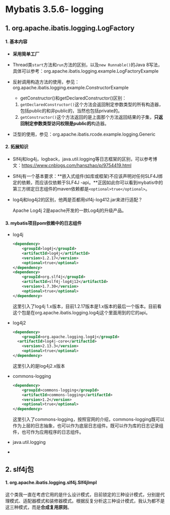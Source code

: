 # Mybatis 3.5.6- logging

## 1. org.apache.ibatis.logging.LogFactory

#### 1. 基本内容

* **采用简单工厂**
* Thread类`start`方法和`run`方法的区别，以及`new Runnable()`的Java 8写法，具体可以参考：org.apache.ibatis.logging.example.LogFactoryExample
* 反射调用构造方法的使用，参见：org.apache.ibatis.logging.example.ConstructorExample

  *  getConstructor()和getDeclaredConstructor()区别：
    1. `getDeclaredConstructor()`这个方法会返回制定参数类型的所有构造器，包括public的和非public的，当然也包括private的。
    2. `getConstructor()`这个方法返回的是上面那个方法返回结果的子集，**只返回制定参数类型访问权限是public的**构造器。
* 泛型的使用，参见：org.apache.ibatis.rcode.example.logging.Generic

#### 2. 拓展知识

* Slf4j和log4j，logback，java.util.logging等日志框架的区别，可以参考博文：https://www.cnblogs.com/hanszhao/p/9754419.html

* Slf4j有一个基本要求：**嵌入式组件(如库或框架)不应该声明对任何SLF4J绑定的依赖，而应该仅依赖于SLF4J -api。**正因如此你可以看到mybatis中的第三方绑定日志组件的maven依赖都是`<optional>true</optional>`。

* log4j和log4j2的区别，他两是否都用slf4j-log412.jar来进行适配？

  Apache Log4j 2是apache开发的一款Log4j的升级产品。

#### 3. mybatis项目pom依赖中的日志组件

* log4j

  ```xml
  <dependency>
      <groupId>log4j</groupId>
      <artifactId>log4j</artifactId>
      <version>1.2.17</version>
      <optional>true</optional>
  </dependency>
  <dependency>
      <groupId>org.slf4j</groupId>
      <artifactId>slf4j-log4j12</artifactId>
      <version>1.7.30</version>
      <optional>true</optional>
  </dependency>
  ```

  这里引入了log4j 1.x版本，目前1.2.17版本是1.x版本的最后一个版本。目前看这个包是在org.apache.ibatis.logging.log4j这个里面用到的它的api。

* log4j2

  ```xml
  <dependency>
      <groupId>org.apache.logging.log4j</groupId>
    <artifactId>log4j-core</artifactId>
      <version>2.13.3</version>
      <optional>true</optional>
  </dependency>
  ```
  
  这里引入的是log4j2.x版本
  
* commons-logging

  ```xml
  <dependency>
      <groupId>commons-logging</groupId>
      <artifactId>commons-logging</artifactId>
      <version>1.2</version>
      <optional>true</optional>
  </dependency>
  ```

  这里引入了commons-logging，按照官网的介绍，commons-logging既可以作为上层的日志抽象，也可以作为底层日志组件。既可以作为库的日志记录组件，也可作为应用程序的日志组件。

* java.util.logging

* 

## 2. slf4j包

#### 1. org.apache.ibatis.logging.slf4j.Slf4jImpl

这个类我一直在考虑它用的是什么设计模式，目前锁定的三种设计模式，分别是代理模式、适配器模式和装修器模式。根据反复分析这三种设计模式，我认为都不是这三种模式，而是**合成复用原则**。





